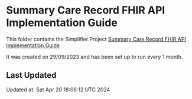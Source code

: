 # Summary Care Record FHIR API Implementation Guide
This folder contains the Simplifier Project [Summary Care Record FHIR API Implementation Guide](https://simplifier.net/summarycarerecord-pluscodedentry)

It was created on 29/09/2023 and has been set up to run every 1 month.

## Last Updated

Updated at: Sat Apr 20 18:06:12 UTC 2024
